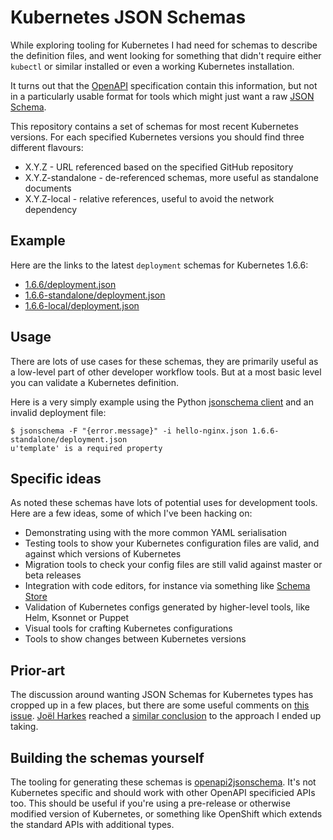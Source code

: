 # Kubernetes JSON Schemas

While exploring tooling for Kubernetes I had need for schemas to
describe the definition files, and went looking for something that
didn't require either `kubectl` or similar installed or even a working
Kubernetes installation.

It turns out that the [OpenAPI](https://www.openapis.org/) specification
contain this information, but not in a particularly usable format for tools
which might just want a raw [JSON Schema](http://json-schema.org/).

This repository contains a set of schemas for most recent Kubernetes
versions. For each specified Kubernetes versions you should find three
different flavours:

* X.Y.Z - URL referenced based on the specified GitHub repository
* X.Y.Z-standalone - de-referenced schemas, more useful as standalone documents
* X.Y.Z-local - relative references, useful to avoid the network dependency


## Example

Here are the links to the latest `deployment` schemas for Kubernetes 1.6.6:

* [1.6.6/deployment.json](1.6.6/deployment.json)
* [1.6.6-standalone/deployment.json](1.6.6-standalone/deployment.json)
* [1.6.6-local/deployment.json](1.6.6-local/deployment.json)

## Usage

There are lots of use cases for these schemas, they are primarily useful as a
low-level part of other developer workflow tools. But at a most basic level you can
validate a Kubernetes definition.

Here is a very simply example using the Python [jsonschema client](https://github.com/Julian/jsonschema) and an invalid deployment file:

```
$ jsonschema -F "{error.message}" -i hello-nginx.json 1.6.6-standalone/deployment.json
u'template' is a required property
```

## Specific ideas

As noted these schemas have lots of potential uses for development
tools. Here are a few ideas, some of which I've been hacking on:

* Demonstrating using with the more common YAML serialisation
* Testing tools to show your Kubernetes configuration files are valid,
  and against which versions of Kubernetes
* Migration tools to check your config files are still valid against
  master or beta releases
* Integration with code editors, for instance via something like [Schema
  Store](http://schemastore.org/json/)
* Validation of Kubernetes configs generated by higher-level tools, like
  Helm, Ksonnet or Puppet
* Visual tools for crafting Kubernetes configurations
* Tools to show changes between Kubernetes versions


## Prior-art

The discussion around wanting JSON Schemas for Kubernetes types has
cropped up in a few places, but there are some useful comments on [this
issue](https://github.com/kubernetes/kubernetes/issues/14987).
[Joël Harkes](https://github.com/joelharkes) reached a [similar
conclusion](https://github.com/jbeda/kubernetes-detached/tree/master/api/doc)
to the approach I ended up taking.


## Building the schemas yourself

The tooling for generating these schemas is [openapi2jsonschema](https://github.com/garethr/openapi2jsonschema). 
It's not Kubernetes specific and should work with other OpenAPI specificied
APIs too. This should be useful if you're using a pre-release or otherwise
modified version of Kubernetes, or something like OpenShift which extends the
standard APIs with additional types.
